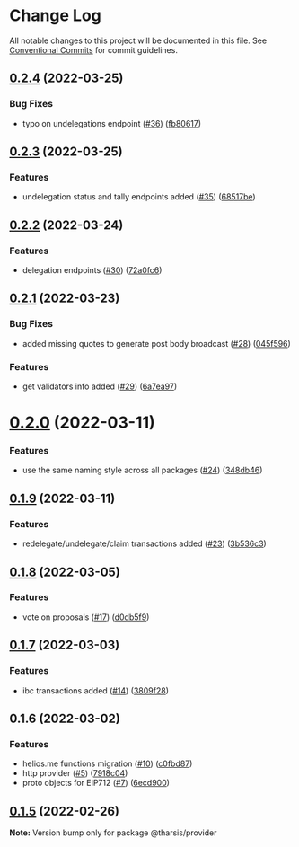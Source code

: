 # Change Log

All notable changes to this project will be documented in this file.
See [Conventional Commits](https://conventionalcommits.org) for commit guidelines.

## [0.2.4](https://github.com/tharsis/heliosjs/compare/@tharsis/provider@0.2.3...@tharsis/provider@0.2.4) (2022-03-25)

### Bug Fixes

* typo on undelegations endpoint ([#36](https://github.com/tharsis/heliosjs/issues/36)) ([fb80617](https://github.com/tharsis/heliosjs/commit/fb8061720d8561cc5d921dc72c8231aead0bb833))

## [0.2.3](https://github.com/tharsis/heliosjs/compare/@tharsis/provider@0.2.2...@tharsis/provider@0.2.3) (2022-03-25)

### Features

* undelegation status and tally endpoints added ([#35](https://github.com/tharsis/heliosjs/issues/35)) ([68517be](https://github.com/tharsis/heliosjs/commit/68517be9d7c83d6674bacb16364b9dc2edda5ee4))

## [0.2.2](https://github.com/tharsis/heliosjs/compare/@tharsis/provider@0.2.1...@tharsis/provider@0.2.2) (2022-03-24)

### Features

* delegation endpoints ([#30](https://github.com/tharsis/heliosjs/issues/30)) ([72a0fc6](https://github.com/tharsis/heliosjs/commit/72a0fc66a84a564308327b4510841bf907187f5d))

## [0.2.1](https://github.com/tharsis/heliosjs/compare/@tharsis/provider@0.2.0...@tharsis/provider@0.2.1) (2022-03-23)

### Bug Fixes

* added missing quotes to generate post body broadcast ([#28](https://github.com/tharsis/heliosjs/issues/28)) ([045f596](https://github.com/tharsis/heliosjs/commit/045f596d3ed85de895b4064594184a5595d6557f))

### Features

* get validators info added ([#29](https://github.com/tharsis/heliosjs/issues/29)) ([6a7ea97](https://github.com/tharsis/heliosjs/commit/6a7ea9729cb63a0cfc7c35cb95c2149c4d9ce650))

# [0.2.0](https://github.com/tharsis/heliosjs/compare/@tharsis/provider@0.1.9...@tharsis/provider@0.2.0) (2022-03-11)

### Features

* use the same naming style across all packages ([#24](https://github.com/tharsis/heliosjs/issues/24)) ([348db46](https://github.com/tharsis/heliosjs/commit/348db46ac299655257addc7a381e4ac1eb88f20a))

## [0.1.9](https://github.com/tharsis/heliosjs/compare/@tharsis/provider@0.1.8...@tharsis/provider@0.1.9) (2022-03-11)

### Features

* redelegate/undelegate/claim transactions added ([#23](https://github.com/tharsis/heliosjs/issues/23)) ([3b536c3](https://github.com/tharsis/heliosjs/commit/3b536c321f7c304f79d121af346f16d6cca74b47))

## [0.1.8](https://github.com/tharsis/heliosjs/compare/@tharsis/provider@0.1.7...@tharsis/provider@0.1.8) (2022-03-05)

### Features

* vote on proposals ([#17](https://github.com/tharsis/heliosjs/issues/17)) ([d0db5f9](https://github.com/tharsis/heliosjs/commit/d0db5f9d2fba521a3cd20192d8d24c54f7f7fa4c))

## [0.1.7](https://github.com/tharsis/heliosjs/compare/@tharsis/provider@0.1.6...@tharsis/provider@0.1.7) (2022-03-03)

### Features

* ibc transactions added ([#14](https://github.com/tharsis/heliosjs/issues/14)) ([3809f28](https://github.com/tharsis/heliosjs/commit/3809f289e4e54c5013d3027578bde5c244ec8736))

## 0.1.6 (2022-03-02)

### Features

* helios.me functions migration ([#10](https://github.com/tharsis/heliosjs/issues/10)) ([c0fbd87](https://github.com/tharsis/heliosjs/commit/c0fbd87f6979e07420daf7344ea392c284a878cd))
* http provider ([#5](https://github.com/tharsis/heliosjs/issues/5)) ([7918c04](https://github.com/tharsis/heliosjs/commit/7918c04f7b6b2c91118f8e46d560163a35674f0f))
* proto objects for EIP712 ([#7](https://github.com/tharsis/heliosjs/issues/7)) ([6ecd900](https://github.com/tharsis/heliosjs/commit/6ecd9004f081c6a70b80d903878877d378ff6c75))

## [0.1.5](https://github.com/tharsis/heliosjs/compare/@tharsis/provider@0.1.2...@tharsis/provider@0.1.5) (2022-02-26)

**Note:** Version bump only for package @tharsis/provider
